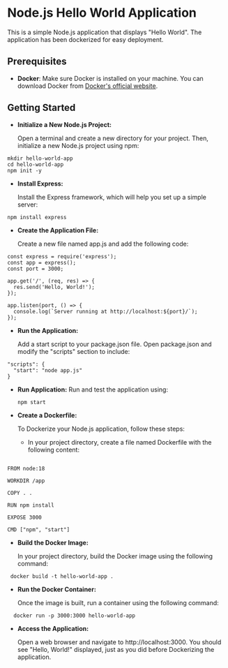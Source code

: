 # Node.js Hello World Application

This is a simple Node.js application that displays "Hello World". The application has been dockerized for easy deployment.

## Prerequisites

- **Docker**: Make sure Docker is installed on your machine. You can download Docker from [Docker's official website](https://www.docker.com/get-started).

## Getting Started

- **Initialize a New Node.js Project:**
  
  Open a terminal and create a new directory for your project. Then, initialize a new Node.js project using npm:

```
mkdir hello-world-app
cd hello-world-app
npm init -y
```
- **Install Express:**
  
  Install the Express framework, which will help you set up a simple server:

```
npm install express
```
- **Create the Application File:**

  Create a new file named app.js and add the following code:

```
const express = require('express');
const app = express();
const port = 3000;

app.get('/', (req, res) => {
  res.send('Hello, World!');
});

app.listen(port, () => {
  console.log(`Server running at http://localhost:${port}/`);
});
```
- **Run the Application:**

  Add a start script to your package.json file. Open package.json and modify the "scripts" section to include:

```
"scripts": {
  "start": "node app.js"
}
```
- **Run Application:**
    Run and test the application using:

  ```
  npm start
  ```

- **Create a Dockerfile:**

    To Dockerize your Node.js application, follow these steps:
    - In your project directory, create a file named Dockerfile with the following content:

```

FROM node:18

WORKDIR /app

COPY . .

RUN npm install

EXPOSE 3000

CMD ["npm", "start"]
```

- **Build the Docker Image:**
  
    In your project directory, build the Docker image using the following command:
  
 ```
  docker build -t hello-world-app .
```
- **Run the Docker Container:**
  
    Once the image is built, run a container using the following command:

```
  docker run -p 3000:3000 hello-world-app
```
  
  - **Access the Application:**
  
      Open a web browser and navigate to http://localhost:3000. You should see "Hello, World!" displayed, just as you did before Dockerizing the application.
